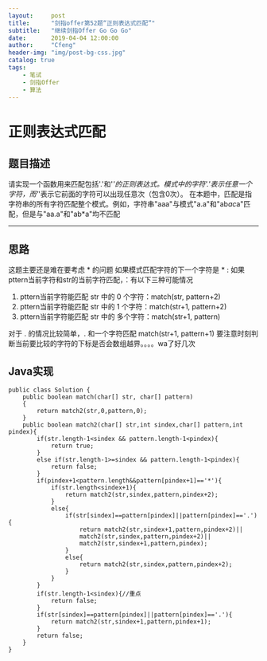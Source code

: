 ```yaml
---
layout:     post
title:      "剑指offer第52题“正则表达式匹配”"
subtitle:   "继续剑指Offer Go Go Go"
date:       2019-04-04 12:00:00
author:     "Cfeng"
header-img: "img/post-bg-css.jpg"
catalog: true
tags:
    - 笔试
    - 剑指Offer
    - 算法
---
```

# 正则表达式匹配
## 题目描述
请实现一个函数用来匹配包括'.'和'*'的正则表达式。模式中的字符'.'表示任意一个字符，而'*'表示它前面的字符可以出现任意次（包含0次）。 在本题中，匹配是指字符串的所有字符匹配整个模式。例如，字符串"aaa"与模式"a.a"和"ab*ac*a"匹配，但是与"aa.a"和"ab*a"均不匹配
***
## 思路
这题主要还是难在要考虑 * 的问题
如果模式匹配字符的下一个字符是 * :
如果pttern当前字符和str的当前字符匹配，：有以下三种可能情况
1. pttern当前字符能匹配 str 中的 0 个字符：match(str, pattern+2)
2. pttern当前字符能匹配 str 中的 1 个字符：match(str+1, pattern+2)
3. pttern当前字符能匹配 str 中的 多个字符：match(str+1, pattern)

对于 . 的情况比较简单，. 和一个字符匹配 match(str+1, pattern+1)
要注意时刻判断当前要比较的字符的下标是否会数组越界。。。。wa了好几次

## Java实现
```
public class Solution {
    public boolean match(char[] str, char[] pattern)
    {
        return match2(str,0,pattern,0);
    }
    public boolean match2(char[] str,int sindex,char[] pattern,int pindex){
        if(str.length-1<sindex && pattern.length-1<pindex){
            return true;
        }
        else if(str.length-1>=sindex && pattern.length-1<pindex){
            return false;
        }
        if(pindex+1<pattern.length&&pattern[pindex+1]=='*'){
            if(str.length<sindex+1){
                return match2(str,sindex,pattern,pindex+2);
            }
            else{
                if(str[sindex]==pattern[pindex]||pattern[pindex]=='.'){
                    return match2(str,sindex+1,pattern,pindex+2)||
                    match2(str,sindex,pattern,pindex+2)||
                    match2(str,sindex+1,pattern,pindex);
                }
                else{
                    return match2(str,sindex,pattern,pindex+2);
                }
            }
        }
        if(str.length-1<sindex){//重点
            return false;
        }
        if(str[sindex]==pattern[pindex]||pattern[pindex]=='.'){
            return match2(str,sindex+1,pattern,pindex+1);
        }
        return false;
    }
}
```
